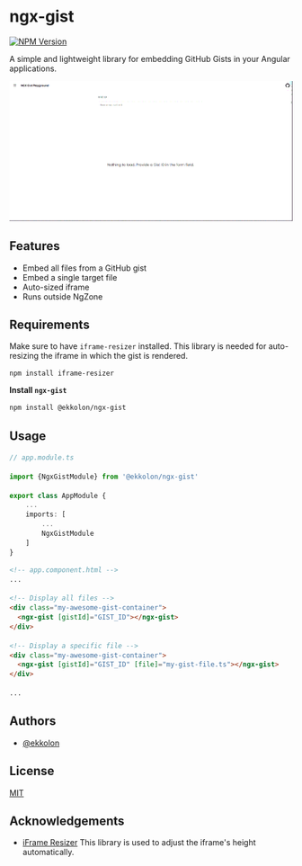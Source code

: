 # ngx-gist

[![NPM Version][npm-image]][npm-url]

A simple and lightweight library for embedding GitHub Gists in your Angular applications.

![Alt text](/projects/ngx-gist-playground/src/assets/animated/ngx-gist-example.gif?raw=true "Optional Title")

## Features

- Embed all files from a GitHub gist
- Embed a single target file
- Auto-sized iframe
- Runs outside NgZone

## Requirements

Make sure to have `iframe-resizer` installed. This library is needed for auto-resizing the iframe in which the gist is rendered.</p>

```shell
npm install iframe-resizer
```

**Install `ngx-gist`**

```bash
npm install @ekkolon/ngx-gist
```

## Usage

```ts
// app.module.ts

import {NgxGistModule} from '@ekkolon/ngx-gist'

export class AppModule {
    ...
    imports: [
        ...
        NgxGistModule
    ]
}
```

```html
<!-- app.component.html -->
...

<!-- Display all files -->
<div class="my-awesome-gist-container">
  <ngx-gist [gistId]="GIST_ID"></ngx-gist>
</div>

<!-- Display a specific file -->
<div class="my-awesome-gist-container">
  <ngx-gist [gistId]="GIST_ID" [file]="my-gist-file.ts"></ngx-gist>
</div>

...
```

## Authors

- [@ekkolon](https://www.github.com/ekkolon)

## License

[MIT](https://choosealicense.com/licenses/mit/)

## Acknowledgements

- [iFrame Resizer](https://github.com/davidjbradshaw/iframe-resizer/)
  This library is used to adjust the iframe's height automatically.

[npm-image]: https://img.shields.io/npm/v/@ekkolon/ngx-gist.svg
[npm-url]: https://npmjs.org/package/@ekkolon/ngx-gist
